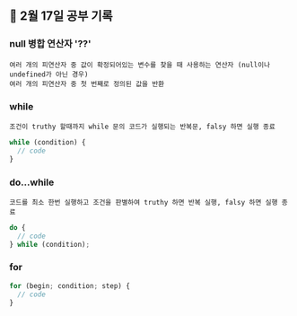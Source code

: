 ## 📆 2월 17일 공부 기록

### null 병합 연산자 '??'

    여러 개의 피연산자 중 값이 확정되어있는 변수를 찾을 때 사용하는 연산자 (null이나 undefined가 아닌 경우)
    여러 개의 피연산자 중 첫 번째로 정의된 값을 반환

### while

    조건이 truthy 할때까지 while 문의 코드가 실행되는 반복문, falsy 하면 실행 종료

```js
while (condition) {
  // code
}
```

### do...while

    코드를 최소 한번 실행하고 조건을 판별하여 truthy 하면 반복 실행, falsy 하면 실행 종료

```js
do {
  // code
} while (condition);
```

### for

```js
for (begin; condition; step) {
  // code
}
```

